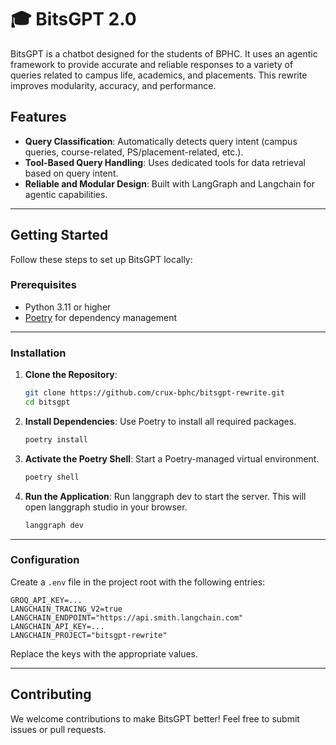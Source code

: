 # 🎓 BitsGPT 2.0

BitsGPT is a chatbot designed for the students of BPHC. It uses an agentic framework to provide accurate and reliable responses to a variety of queries related to campus life, academics, and placements. This rewrite improves modularity, accuracy, and performance.

## Features

- **Query Classification**: Automatically detects query intent (campus queries, course-related, PS/placement-related, etc.).
- **Tool-Based Query Handling**: Uses dedicated tools for data retrieval based on query intent.
- **Reliable and Modular Design**: Built with LangGraph and Langchain for agentic capabilities.

---

## Getting Started

Follow these steps to set up BitsGPT locally:

### Prerequisites

- Python 3.11 or higher
- [Poetry](https://python-poetry.org/) for dependency management

---

### Installation

1. **Clone the Repository**:

   ```bash
   git clone https://github.com/crux-bphc/bitsgpt-rewrite.git
   cd bitsgpt
   ```

2. **Install Dependencies**:
   Use Poetry to install all required packages.

   ```bash
   poetry install
   ```

3. **Activate the Poetry Shell**:
   Start a Poetry-managed virtual environment.

   ```bash
   poetry shell
   ```

4. **Run the Application**:
   Run langgraph dev to start the server. This will open langgraph studio in your browser.
   ```bash
   langgraph dev
   ```

---

### Configuration

Create a `.env` file in the project root with the following entries:

```env
GROQ_API_KEY=...
LANGCHAIN_TRACING_V2=true
LANGCHAIN_ENDPOINT="https://api.smith.langchain.com"
LANGCHAIN_API_KEY=...
LANGCHAIN_PROJECT="bitsgpt-rewrite"
```

Replace the keys with the appropriate values.

---

## Contributing

We welcome contributions to make BitsGPT better! Feel free to submit issues or pull requests.
